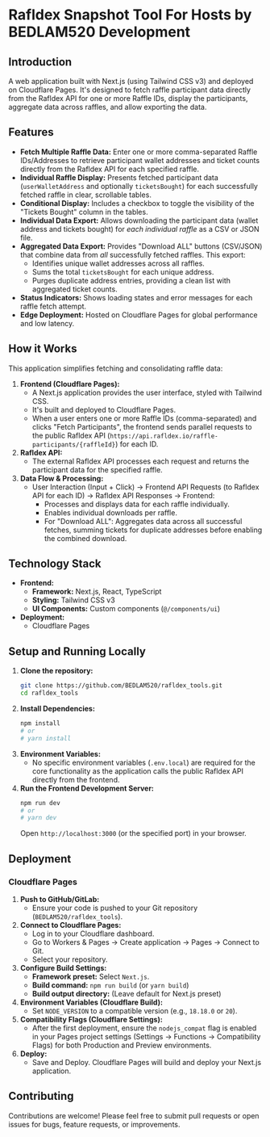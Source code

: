# Rafldex Snapshot Tool For Hosts by BEDLAM520 Development

## Introduction

A web application built with Next.js (using Tailwind CSS v3) and deployed on Cloudflare Pages. It's designed to fetch raffle participant data directly from the Rafldex API for one or more Raffle IDs, display the participants, aggregate data across raffles, and allow exporting the data.

## Features

*   **Fetch Multiple Raffle Data:** Enter one or more comma-separated Raffle IDs/Addresses to retrieve participant wallet addresses and ticket counts directly from the Rafldex API for each specified raffle.
*   **Individual Raffle Display:** Presents fetched participant data (`userWalletAddress` and optionally `ticketsBought`) for each successfully fetched raffle in clear, scrollable tables.
*   **Conditional Display:** Includes a checkbox to toggle the visibility of the "Tickets Bought" column in the tables.
*   **Individual Data Export:** Allows downloading the participant data (wallet address and tickets bought) for *each individual raffle* as a CSV or JSON file.
*   **Aggregated Data Export:** Provides "Download ALL" buttons (CSV/JSON) that combine data from *all* successfully fetched raffles. This export:
    *   Identifies unique wallet addresses across all raffles.
    *   Sums the total `ticketsBought` for each unique address.
    *   Purges duplicate address entries, providing a clean list with aggregated ticket counts.
*   **Status Indicators:** Shows loading states and error messages for each raffle fetch attempt.
*   **Edge Deployment:** Hosted on Cloudflare Pages for global performance and low latency.

## How it Works

This application simplifies fetching and consolidating raffle data:

1.  **Frontend (Cloudflare Pages):**
    *   A Next.js application provides the user interface, styled with Tailwind CSS.
    *   It's built and deployed to Cloudflare Pages.
    *   When a user enters one or more Raffle IDs (comma-separated) and clicks "Fetch Participants", the frontend sends parallel requests to the public Rafldex API (`https://api.rafldex.io/raffle-participants/{raffleId}`) for each ID.
2.  **Rafldex API:**
    *   The external Rafldex API processes each request and returns the participant data for the specified raffle.
3.  **Data Flow & Processing:**
    *   User Interaction (Input + Click) -> Frontend API Requests (to Rafldex API for each ID) -> Rafldex API Responses -> Frontend:
        *   Processes and displays data for each raffle individually.
        *   Enables individual downloads per raffle.
        *   For "Download ALL": Aggregates data across all successful fetches, summing tickets for duplicate addresses before enabling the combined download.

## Technology Stack

*   **Frontend:**
    *   **Framework:** Next.js, React, TypeScript
    *   **Styling:** Tailwind CSS v3
    *   **UI Components:** Custom components (`@/components/ui`)
*   **Deployment:**
    *   Cloudflare Pages

## Setup and Running Locally

1.  **Clone the repository:**
    ```bash
    git clone https://github.com/BEDLAM520/rafldex_tools.git
    cd rafldex_tools
    ```
2.  **Install Dependencies:**
    ```bash
    npm install
    # or
    # yarn install
    ```
3.  **Environment Variables:**
    *   No specific environment variables (`.env.local`) are required for the core functionality as the application calls the public Rafldex API directly from the frontend.
4.  **Run the Frontend Development Server:**
    ```bash
    npm run dev
    # or
    # yarn dev
    ```
    Open `http://localhost:3000` (or the specified port) in your browser.

## Deployment

### Cloudflare Pages

1.  **Push to GitHub/GitLab:**
    *   Ensure your code is pushed to your Git repository (`BEDLAM520/rafldex_tools`).
2.  **Connect to Cloudflare Pages:**
    *   Log in to your Cloudflare dashboard.
    *   Go to Workers & Pages -> Create application -> Pages -> Connect to Git.
    *   Select your repository.
3.  **Configure Build Settings:**
    *   **Framework preset:** Select `Next.js`.
    *   **Build command:** `npm run build` (or `yarn build`)
    *   **Build output directory:** (Leave default for Next.js preset)
4.  **Environment Variables (Cloudflare Build):**
    *   Set `NODE_VERSION` to a compatible version (e.g., `18.18.0` or `20`).
5.  **Compatibility Flags (Cloudflare Settings):**
    *   After the first deployment, ensure the `nodejs_compat` flag is enabled in your Pages project settings (Settings -> Functions -> Compatibility Flags) for both Production and Preview environments.
6.  **Deploy:**
    *   Save and Deploy. Cloudflare Pages will build and deploy your Next.js application.

## Contributing

Contributions are welcome! Please feel free to submit pull requests or open issues for bugs, feature requests, or improvements.
